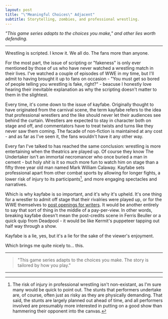 ```yaml
---
layout: post
title: "\"Meaningful Choices\" Adjacent"
subtitle: Storytelling, zombies, and professional wrestling.
---
```


_"This game series adapts to the choices you make," and other lies worth defending._

---

Wrestling is scripted. I know it. We all do. The fans more than anyone.

For the most part, the issue of scripting or "fakeness" is only ever mentioned by those of us who have never watched a wrestling match in their lives. I've watched a couple of episodes of WWE in my time, but I'll admit to having brought it up to fans on occasion - "You must get so bored of people telling you wrestling is fake, right?" - beacuse I honestly love hearing their inevitable explanation as why the scripting doesn't matter to them in the slightest.

Every time, it's come down to the issue of kayfabe. Originally thought to have originated from the carnival scene, the term kayfabe refers to the idea that professional wrestlers and the like should never let their audiences see behind the curtain. Wrestlers are expected to stay in character both on stage and off, and commentators have to treat twists and turns like they never saw them coming. The facade of non-fiction is maintained at any cost - and as far as I've seen it, the fans wouldn't have it any other way. 

Every fan I've talked to has reached the same conclusion: wrestling is more entertaining when the theatrics are played up. Of course they know The Undertaker isn't an immortal necromancer who once buried a man in cement - but holy _shit_ is it so much more fun to watch him on stage than a fifty three year old man named Mark William Calaway. Kayfabe sets professional apart from other combat sports by allowing for longer fights, a lower risk of injury to its participants[^1], and more engaging spectacles and narratives.

Which is why kayfabe is so important, and it's why it's upheld. It's one thing for a wrestler to admit off stage that their rivalries were played up, or for the WWE themselves to [post openings for writers](https://wwecorp.wd5.myworkdayjobs.com/wwecorp/). It would be another entirely to say that sort of thing in the middle of a pay-per-view. In other words, breaking kayfabe doesn't mean the post-credits scene in Ferris Beuller or a quick quip from Deadpool - it would be like Kermit's puppeteer tapping out half way through a show.

Kayfabe is a lie, yes, but it's a lie for the sake of the viewer's enjoyment. 

Which brings me quite nicely to... this.

---

> "This game series adapts to the choices you make. The story is tailored by how you play."

---
[^1]: The risk of injury in professional wrestling isn't non-existant, as I'm sure many would be quick to point out. The stunts that performers undertake are, of course, often just as risky as they are physically demanding. That said, the stunts are largely planned out ahead of time, and all performers involved are presumably more interested in putting on a good show than hammering their opponent into the canvas. 
